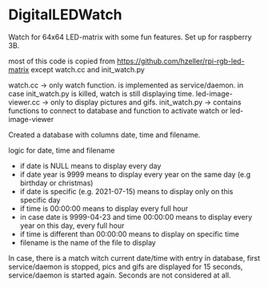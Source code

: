 # DigitalLEDWatch
Watch for 64x64 LED-matrix with some fun features. Set up for raspberry 3B.

most of this code is copied from https://github.com/hzeller/rpi-rgb-led-matrix except watch.cc and init_watch.py

watch.cc -> only watch function. is implemented as service/daemon. in case init_watch.py is killed, watch is still displaying time.
led-image-viewer.cc -> only to display pictures and gifs. 
init_watch.py -> contains functions to connect to database and function to activate watch or led-image-viewer

Created a database with columns date, time and filename.

logic for date, time and filename
<ul>
  <li>if date is NULL means to display every day</li>
  <li>if date year is 9999 means to display every year on the same day (e.g birthday or christmas)</li>
  <li>if date is specific (e.g. 2021-07-15) means to display only on this specific day</li>
  <li>if time is 00:00:00 means to display every full hour</li>
    <li>in case date is 9999-04-23 and time 00:00:00 means to display every year on this day, every full hour</li>
  <li>if time is different than 00:00:00 means to display on specific time</li>
  <li>filename is the name of the file to display</li>
 </ul>
  
In case, there is a match witch current date/time with entry in database, first service/daemon is stopped, pics and gifs are displayed for 15 seconds, service/daemon is started again. Seconds are not considered at all.
